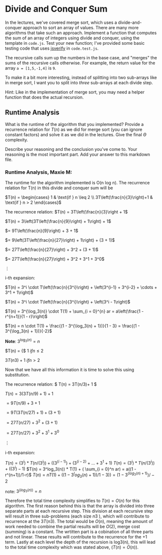 # Divide and Conquer Sum

In the lectures, we've covered merge sort, which uses a divide-and-conquer
approach to sort an array of values. There are many more algorithms that take
such an approach. Implement a function that computes the sum of an array of
integers using divide and conquer, using the template in `code.js`. Test your
new function; I've provided some basic testing code that uses
[jsverify](https://jsverify.github.io/) in `code.test.js`.

The recursive calls sum up the numbers in the base case, and "merges" the sums
of the recursive calls otherwise. For example, the return value for the array `a
= [1,5,-1,4]` is `9`.

To make it a bit more interesting, instead of splitting into two sub-arrays like
in merge sort, I want you to split into *three* sub-arrays at each divide step.

Hint: Like in the implementation of merge sort, you may need a helper function
that does the actual recursion.

## Runtime Analysis

What is the runtime of the algorithm that you implemented? Provide a recurrence
relation for $T(n)$ as we did for merge sort (you can ignore constant factors)
and solve it as we did in the lectures. Give the final $\Theta$ complexity.

Describe your reasoning and the conclusion you've come to. Your reasoning is the
most important part. Add your answer to this markdown file.


### Runtime Analysis, Maxie M:

The runtime for the algorithm implemented is O(n log n). The recurrence relation for T(n) in this divide and conquer sum will be

$T(n) = \begin{cases} 
1 & \text{if } n \leq 2 \\
3T\left(\frac{n}{3}\right)+1 & \text{if } n > 2 
\end{cases}$

The recurrence relation: $T(n) = 3T\left(\frac{n}{3}\right + 1$

$T(n) = 3\left(3T\left(\frac{n}{9}\right) + 1\right) + 1$

$= 9T\left(\frac{n}{9}\right) + 3 + 1$

$= 9\left(3T\left(\frac{n}{27}\right) + 1\right) + (3 + 1)$

$= 27T\left(\frac{n}{27}\right) + 3^2 + (3 + 1)$

$= 27T\left(\frac{n}{27}\right) + 3^2 + 3^1 + 3^0$

$\vdots$

i-th expansion: 

$T(n) = 3^i \cdot T\left(\frac{n}{3^i}\right) + \left(3^{i-1} + 3^{i-2} + \cdots + 3^1 + 1\right)$

$T(n) = 3^i \cdot T\left(\frac{n}{3^i}\right) + \left(3^i - 1\right)$

$T(n) = 3^{\log_3(n)} \cdot T(1) + \sum_{i = 0}^{n} ar = a\left(\frac{1 - r^{n+1}}{1 - r}\right)$

$T(n) = n \cdot T(1) + \frac{(1 - 3^{\log_3(n) + 1})}{1 - 3} = \frac{(1 - 3^{\log_3(n) + 1})}{-2}$

**Note**: $3^{\log_3(n)} = n$

$T(n) = {$
$1$                $if n ≤ 2$

$3T(n3) + 1$     $if n > 2$

Now that we have all this information it is time to solve this using substitution.  

The recurrence relation: $ T(n) = 3T(n/3)+ 1 $

$T(n) = 3(3T(n/9)+ 1) + 1$

$= 9T(n/9) + 3 + 1$

$= 9T(3T(n/27) + 1) + (3 + 1)$

$= 27T(n/27) + 3^2 + (3 + 1)$

$= 27T(n/27) + 3^2 + 3^1 + 3^0$

$︙$

i-th expansion: 

$T(n) = (3^i)*T(n/(3^i)) + ((3^(i-1)) + (3^(i-2) + ... + 3^1 + 1)$
$T(n) = (3^i)*T(n/(3^i)) + ((3^i) - 1)$
$T(n) = 3^log_3(n)) * T(1) + ( \sum_{i = 0}^n ar) = a((1 - r^(n+1))/1-r)$
$T(n) = n T(1) + ((1-3^log_3(n)+1))/1 - 3)) = (1- 3^(log_3(n) +1))/ -2$

note: $3^(log_3(n)) = n$

Therefore the total time complexity simplifies to $T(n)=O(n)$ for this algorithm. The first reason behind this is that the array is divided into three separate parts at each recursive step. This division at each recursive step will result in three sub-problems (each size $n3$ ), which will contribute to recurrence at the $3T(n3)$. The total would be $O(n)$, meaning the amount of work needed to combine the partial results will be $O(2)$, merge cost (summing) is a constant. The wrtitten part is a cobination of all three parts and not linear. These results will contribute to the recurrence for the +1 term. Lastly at each level the depth of the recursion is log3(n), this will lead to the total time complexity which was stated above, ($T(n)=O(n)$). 
